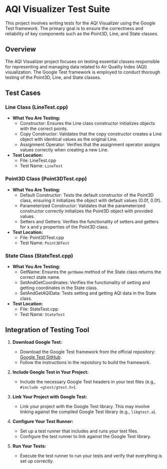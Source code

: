 # AQI Visualizer Test Suite

This project involves writing tests for the AQI Visualizer using the Google Test framework. The primary goal is to ensure the correctness and reliability of key components such as the Point3D, Line, and State classes.

## Overview

The AQI Visualizer project focuses on testing essential classes responsible for representing and managing data related to Air Quality Index (AQI) visualization. The Google Test framework is employed to conduct thorough testing of the Point3D, Line, and State classes.

## Test Cases

### Line Class (LineTest.cpp)
- **What You Are Testing:**
  - Constructor: Ensures the Line class constructor initializes objects with the correct points.
  - Copy Constructor: Validates that the copy constructor creates a Line object with identical values as the original Line.
  - Assignment Operator: Verifies that the assignment operator assigns values correctly when creating a new Line.
- **Test Location:**
  - File: LineTest.cpp
  - Test Name: `LineTest`

### Point3D Class (Point3DTest.cpp)
- **What You Are Testing:**
  - Default Constructor: Tests the default constructor of the Point3D class, ensuring it initializes the object with default values (0.0f, 0.0f).
  - Parameterized Constructor: Validates that the parameterized constructor correctly initializes the Point3D object with provided values.
  - Setters and Getters: Verifies the functionality of setters and getters for x and y properties of the Point3D class.
- **Test Location:**
  - File: Point3DTest.cpp
  - Test Name: `Point3DTest`

### State Class (StateTest.cpp)
- **What You Are Testing:**
  - GetName: Ensures the `getName` method of the State class returns the correct state name.
  - SetAndGetCoordinates: Verifies the functionality of setting and getting coordinates in the State class.
  - SetAndGetAQIData: Tests setting and getting AQI data in the State class.
- **Test Location:**
  - File: StateTest.cpp
  - Test Name: `StateTest`

## Integration of Testing Tool

1. **Download Google Test:**
   - Download the Google Test framework from the official repository: [Google Test GitHub](https://github.com/google/googletest).
   - Follow the instructions in the repository to build the framework.

2. **Include Google Test in Your Project:**
   - Include the necessary Google Test headers in your test files (e.g., `#include <gtest/gtest.h>`).

3. **Link Your Project with Google Test:**
   - Link your project with the Google Test library. This may involve linking against the compiled Google Test library (e.g., `libgtest.a`).

4. **Configure Your Test Runner:**
   - Set up a test runner that includes and runs your test files.
   - Configure the test runner to link against the Google Test library.

5. **Run Your Tests:**
   - Execute the test runner to run your tests and verify that everything is set up correctly.
